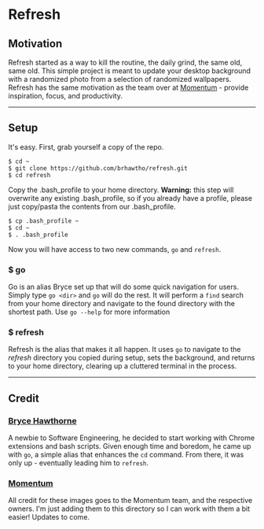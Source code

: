 # Refresh

## Motivation
Refresh started as a way to kill the routine, the daily grind, the same old, same old. This simple project is meant to update your desktop background with a randomized photo from a selection of randomized wallpapers. Refresh has the same motivation as the team over at [Momentum](https://momentumdash.com/) - provide inspiration, focus, and productivity.

---

## Setup
It's easy. First, grab yourself a copy of the repo.
```
$ cd ~
$ git clone https://github.com/brhawtho/refresh.git
$ cd refresh
```

Copy the .bash_profile to your home directory.
**Warning:** this step will overwrite any existing .bash_profile, so if you already have a profile, please just copy/pasta the contents from our .bash_profile.
```
$ cp .bash_profile ~
$ cd ~
$ . .bash_profile
```

Now you will have access to two new commands, `go` and `refresh`.

### $ go <dir>
Go is an alias Bryce set up that will do some quick navigation for users. Simply type `go <dir>` and `go` will do the rest. It will perform a `find` search from your home directory and navigate to the found directory with the shortest path. Use `go --help` for more information

### $ refresh
Refresh is the alias that makes it all happen. It uses `go` to navigate to the _refresh_ directory you copied during setup, sets the background, and returns to your home directory, clearing up a cluttered terminal in the process.

---

## Credit
### [Bryce Hawthorne](https://github.com/brhawtho)
A newbie to Software Engineering, he decided to start working with Chrome extensions and bash scripts. Given enough time and boredom, he came up with `go`, a simple alias that enhances the `cd` command. From there, it was only up - eventually leading him to `refresh`.

### [Momentum](https://momentumdash.com/)
All credit for these images goes to the Momentum team, and the respective owners. I'm just adding them to this directory so I can work with them a bit easier! Updates to come.